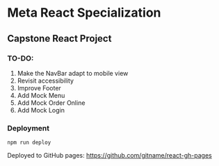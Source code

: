 # Meta React Specialization

## Capstone React Project

### TO-DO:

1. Make the NavBar adapt to mobile view
2. Revisit accessibility
3. Improve Footer
4. Add Mock Menu
5. Add Mock Order Online
6. Add Mock Login


### Deployment

```shell
npm run deploy
```

Deployed to GitHub pages: https://github.com/gitname/react-gh-pages
